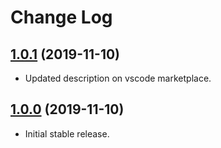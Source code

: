 # Change Log

## [1.0.1](https://github.com/kazelone/vscode-dark-green-plus/releases/tag/v1.0.1) (2019-11-10)

* Updated description on vscode marketplace.

## [1.0.0](https://github.com/kazelone/vscode-dark-green-plus/releases/tag/v1.0.0) (2019-11-10)

* Initial stable release.